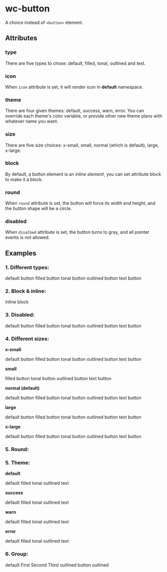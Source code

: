 # wc-button

A choice instead of `<button>` element.

## Attributes

### type

There are five types to chose: default, filled, tonal, outlined and text.

### icon

When `icon` attribute is set, it will render icon in **default** namespace.


### theme

There are four given themes: default, success, warn, error. You can override each theme's color variable, or provide other new theme plans with whatever name you want.

### size

There are five size choices: x-small, small, normal (which is default), large, x-large.

### block

By default, a button element is an _inline element_, you can set attribute block to make it a block.

### round

When `round` attribute is set, the button will force its width and height, and the button shape will be a circle.

### disabled

When `disalbed` attribute is set, the button turns to gray, and all pointer events is not allowed.


## Examples

<section>
    <h3>1. Different types: </h3>
    <wc-button icon="all" tabindex="0">default button</wc-button>
    <wc-button type="filled" icon="explore" tabindex="0">filled button</wc-button>
    <wc-button type="tonal" tabindex="0">tonal button</wc-button>
    <wc-button type="outlined" tabindex="0">outlined button</wc-button>
    <wc-button type="text" tabindex="0">text button</wc-button>
  </section>

  <section>
    <h3>2. Block & inline: </h3>
    <wc-button tabindex="0">inline</wc-button>
    <wc-button icon="discover" tabindex="0" block>block</wc-button>
  </section>

  <section>
    <h3>3. Disabled: </h3>
    <wc-button icon="all" disabled>default button</wc-button>
    <wc-button type="filled" icon="explore" disabled>filled button</wc-button>
    <wc-button type="tonal" disabled>tonal button</wc-button>
    <wc-button type="outlined" disabled>outlined button</wc-button>
    <wc-button type="text" disabled>text button</wc-button>
  </section>

  <section>
    <h3>4. Different sizes: </h3>
    <p><b>x-small</b></p>
    <wc-button icon="all" size="x-small" tabindex="0">default button</wc-button>
    <wc-button type="filled" size="x-small" icon="explore" tabindex="0">filled button</wc-button>
    <wc-button type="tonal" size="x-small" tabindex="0">tonal button</wc-button>
    <wc-button type="outlined" size="x-small" tabindex="0">outlined button</wc-button>
    <wc-button type="text" size="x-small" tabindex="0">text button</wc-button>
    <p><b>small</b></p>
    <wc-button type="filled" size="small" icon="explore" tabindex="0">filled button</wc-button>
    <wc-button type="tonal" size="small" tabindex="0">tonal button</wc-button>
    <wc-button type="outlined" size="small" tabindex="0">outlined button</wc-button>
    <wc-button type="text" size="small" tabindex="0">text button</wc-button>
    <p><b>normal (default)</b></p>
    <wc-button icon="all" tabindex="0">default button</wc-button>
    <wc-button type="filled" icon="explore" tabindex="0">filled button</wc-button>
    <wc-button type="tonal" tabindex="0">tonal button</wc-button>
    <wc-button type="outlined" tabindex="0">outlined button</wc-button>
    <wc-button type="text" tabindex="0">text button</wc-button>
    <p><b>large</b></p>
    <wc-button icon="all" size="large" tabindex="0">default button</wc-button>
    <wc-button type="filled" size="large" icon="explore" tabindex="0">filled button</wc-button>
    <wc-button type="tonal" size="large" tabindex="0">tonal button</wc-button>
    <wc-button type="outlined" size="large" tabindex="0">outlined button</wc-button>
    <wc-button type="text" size="large" tabindex="0">text button</wc-button>
    <p><b>x-large</b></p>
    <wc-button icon="all" size="x-large" tabindex="0">default button</wc-button>
    <wc-button type="filled" size="x-large" icon="explore" tabindex="0">filled button</wc-button>
    <wc-button type="tonal" size="x-large" tabindex="0">tonal button</wc-button>
    <wc-button type="outlined" size="x-large" tabindex="0">outlined button</wc-button>
    <wc-button type="text" size="x-large" tabindex="0">text button</wc-button>
  </section>

  <section>
    <h3>5. Round: </h3>
    <wc-button icon="all" tabindex="0" round></wc-button>
    <wc-button icon="all" type="filled" icon="explore" tabindex="0" round></wc-button>
    <wc-button icon="all" type="tonal" tabindex="0" round></wc-button>
    <wc-button icon="all" type="outlined" tabindex="0" round></wc-button>
    <wc-button icon="all" type="text" tabindex="0"></wc-button>
  </section>

  <section>
    <h3>5. Theme: </h3>
    <p><b>default</b></p>
    <wc-button icon="all" tabindex="0">default</wc-button>
    <wc-button icon="all" type="filled" icon="explore" tabindex="0">filled</wc-button>
    <wc-button icon="all" type="tonal" tabindex="0">tonal</wc-button>
    <wc-button icon="all" type="outlined" tabindex="0">outlined</wc-button>
    <wc-button icon="all" type="text" tabindex="0">text</wc-button>
    <p><b>success</b></p>
    <wc-button icon="all" tabindex="0" theme="success">default</wc-button>
    <wc-button icon="all" type="filled" icon="explore" tabindex="0" theme="success">filled</wc-button>
    <wc-button icon="all" type="tonal" tabindex="0" theme="success">tonal</wc-button>
    <wc-button icon="all" type="outlined" tabindex="0" theme="success">outlined</wc-button>
    <wc-button icon="all" type="text" tabindex="0" theme="success">text</wc-button>
    <p><b>warn</b></p>
    <wc-button icon="all" tabindex="0" theme="warn">default</wc-button>
    <wc-button icon="all" type="filled" icon="explore" tabindex="0" theme="warn">filled</wc-button>
    <wc-button icon="all" type="tonal" tabindex="0" theme="warn">tonal</wc-button>
    <wc-button icon="all" type="outlined" tabindex="0" theme="warn">outlined</wc-button>
    <wc-button icon="all" type="text" tabindex="0" theme="warn">text</wc-button>
    <p><b>error</b></p>
    <wc-button icon="all" tabindex="0" theme="error">default</wc-button>
    <wc-button icon="all" type="filled" icon="explore" tabindex="0" theme="error">filled</wc-button>
    <wc-button icon="all" type="tonal" tabindex="0" theme="error">tonal</wc-button>
    <wc-button icon="all" type="outlined" tabindex="0" theme="error">outlined</wc-button>
    <wc-button icon="all" type="text" tabindex="0" theme="error">text</wc-button>
  </section>

  <section>
    <h3>6. Group: </h3>
    <wc-button-group>
      <wc-button icon="all" tabindex="0" theme="error">default</wc-button>
      <wc-button>First</wc-button>
      <wc-button>Second</wc-button>
      <wc-button>Third</wc-button>
      <wc-button type="outlined" disabled>outlined button</wc-button>
      <wc-button icon="all" type="outlined" tabindex="0" theme="success">outlined</wc-button>
    </wc-button-group>
  </section>